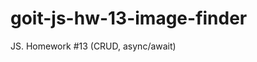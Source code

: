 # goit-js-hw-13-image-finder
JS. Homework #13 (CRUD, async/await)

<!-- 
1. HTML
  1.1. Форма поиска 🤙
  1.2. Галерея изображений  🤙
  1.3. Кнопка 'Load more'?
2. CSS
  2.1. Форма поиска
  2.2. Галерея изображений
  2.3. Карточка изображения
    2.3.1. Material icons для иконок 🤙
  2.4. Кнопка 'Load more'?
3. JS
  3.1. Класс запроса API 🤙
  3.2. Рефы 👨‍💻
  3.3. Слушатель события формы 🤙
  3.4. Удаление предидушего запроса
4. Дополнительно (см.задание)
 -->